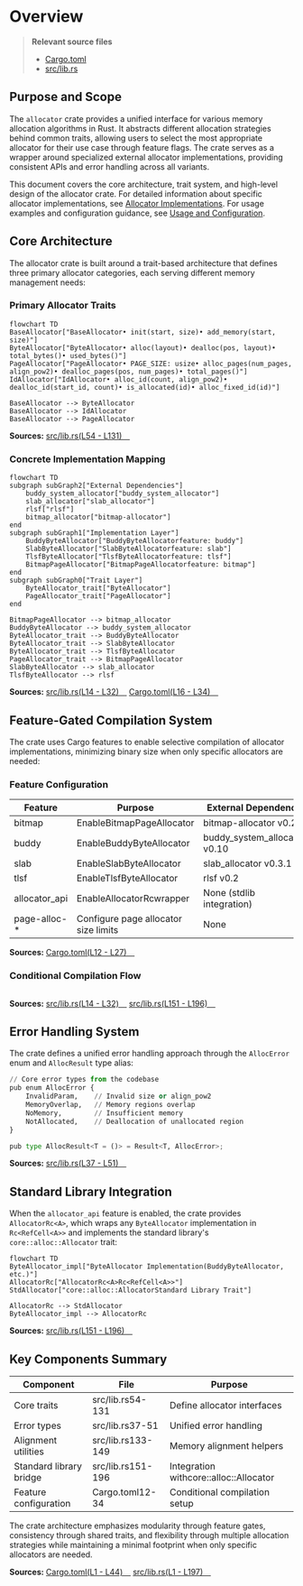 # Overview

> **Relevant source files**
> * [Cargo.toml](https://github.com/arceos-org/allocator/blob/1d5b7a1b/Cargo.toml)
> * [src/lib.rs](https://github.com/arceos-org/allocator/blob/1d5b7a1b/src/lib.rs)

## Purpose and Scope

The `allocator` crate provides a unified interface for various memory allocation algorithms in Rust. It abstracts different allocation strategies behind common traits, allowing users to select the most appropriate allocator for their use case through feature flags. The crate serves as a wrapper around specialized external allocator implementations, providing consistent APIs and error handling across all variants.

This document covers the core architecture, trait system, and high-level design of the allocator crate. For detailed information about specific allocator implementations, see [Allocator Implementations](/arceos-org/allocator/3-allocator-implementations). For usage examples and configuration guidance, see [Usage and Configuration](/arceos-org/allocator/4-usage-and-configuration).

## Core Architecture

The allocator crate is built around a trait-based architecture that defines three primary allocator categories, each serving different memory management needs:

### Primary Allocator Traits

```mermaid
flowchart TD
BaseAllocator["BaseAllocator• init(start, size)• add_memory(start, size)"]
ByteAllocator["ByteAllocator• alloc(layout)• dealloc(pos, layout)• total_bytes()• used_bytes()"]
PageAllocator["PageAllocator• PAGE_SIZE: usize• alloc_pages(num_pages, align_pow2)• dealloc_pages(pos, num_pages)• total_pages()"]
IdAllocator["IdAllocator• alloc_id(count, align_pow2)• dealloc_id(start_id, count)• is_allocated(id)• alloc_fixed_id(id)"]

BaseAllocator --> ByteAllocator
BaseAllocator --> IdAllocator
BaseAllocator --> PageAllocator
```

**Sources:** [src/lib.rs(L54 - L131)&emsp;](https://github.com/arceos-org/allocator/blob/1d5b7a1b/src/lib.rs#L54-L131)

### Concrete Implementation Mapping

```mermaid
flowchart TD
subgraph subGraph2["External Dependencies"]
    buddy_system_allocator["buddy_system_allocator"]
    slab_allocator["slab_allocator"]
    rlsf["rlsf"]
    bitmap_allocator["bitmap-allocator"]
end
subgraph subGraph1["Implementation Layer"]
    BuddyByteAllocator["BuddyByteAllocatorfeature: buddy"]
    SlabByteAllocator["SlabByteAllocatorfeature: slab"]
    TlsfByteAllocator["TlsfByteAllocatorfeature: tlsf"]
    BitmapPageAllocator["BitmapPageAllocatorfeature: bitmap"]
end
subgraph subGraph0["Trait Layer"]
    ByteAllocator_trait["ByteAllocator"]
    PageAllocator_trait["PageAllocator"]
end

BitmapPageAllocator --> bitmap_allocator
BuddyByteAllocator --> buddy_system_allocator
ByteAllocator_trait --> BuddyByteAllocator
ByteAllocator_trait --> SlabByteAllocator
ByteAllocator_trait --> TlsfByteAllocator
PageAllocator_trait --> BitmapPageAllocator
SlabByteAllocator --> slab_allocator
TlsfByteAllocator --> rlsf
```

**Sources:** [src/lib.rs(L14 - L32)&emsp;](https://github.com/arceos-org/allocator/blob/1d5b7a1b/src/lib.rs#L14-L32) [Cargo.toml(L16 - L34)&emsp;](https://github.com/arceos-org/allocator/blob/1d5b7a1b/Cargo.toml#L16-L34)

## Feature-Gated Compilation System

The crate uses Cargo features to enable selective compilation of allocator implementations, minimizing binary size when only specific allocators are needed:

### Feature Configuration

|Feature|Purpose|External Dependency|
| --- | --- | --- |
|bitmap|EnableBitmapPageAllocator|bitmap-allocator v0.2|
|buddy|EnableBuddyByteAllocator|buddy_system_allocator v0.10|
|slab|EnableSlabByteAllocator|slab_allocator v0.3.1|
|tlsf|EnableTlsfByteAllocator|rlsf v0.2|
|allocator_api|EnableAllocatorRcwrapper|None (stdlib integration)|
|page-alloc-*|Configure page allocator size limits|None|

**Sources:** [Cargo.toml(L12 - L27)&emsp;](https://github.com/arceos-org/allocator/blob/1d5b7a1b/Cargo.toml#L12-L27)

### Conditional Compilation Flow

```

```

**Sources:** [src/lib.rs(L14 - L32)&emsp;](https://github.com/arceos-org/allocator/blob/1d5b7a1b/src/lib.rs#L14-L32) [src/lib.rs(L151 - L196)&emsp;](https://github.com/arceos-org/allocator/blob/1d5b7a1b/src/lib.rs#L151-L196)

## Error Handling System

The crate defines a unified error handling approach through the `AllocError` enum and `AllocResult` type alias:

```python
// Core error types from the codebase
pub enum AllocError {
    InvalidParam,    // Invalid size or align_pow2
    MemoryOverlap,   // Memory regions overlap
    NoMemory,        // Insufficient memory
    NotAllocated,    // Deallocation of unallocated region
}

pub type AllocResult<T = ()> = Result<T, AllocError>;
```

**Sources:** [src/lib.rs(L37 - L51)&emsp;](https://github.com/arceos-org/allocator/blob/1d5b7a1b/src/lib.rs#L37-L51)

## Standard Library Integration

When the `allocator_api` feature is enabled, the crate provides `AllocatorRc<A>`, which wraps any `ByteAllocator` implementation in `Rc<RefCell<A>>` and implements the standard library's `core::alloc::Allocator` trait:

```mermaid
flowchart TD
ByteAllocator_impl["ByteAllocator Implementation(BuddyByteAllocator, etc.)"]
AllocatorRc["AllocatorRc<A>Rc<RefCell<A>>"]
StdAllocator["core::alloc::AllocatorStandard Library Trait"]

AllocatorRc --> StdAllocator
ByteAllocator_impl --> AllocatorRc
```

**Sources:** [src/lib.rs(L151 - L196)&emsp;](https://github.com/arceos-org/allocator/blob/1d5b7a1b/src/lib.rs#L151-L196)

## Key Components Summary

|Component|File|Purpose|
| --- | --- | --- |
|Core traits|src/lib.rs54-131|Define allocator interfaces|
|Error types|src/lib.rs37-51|Unified error handling|
|Alignment utilities|src/lib.rs133-149|Memory alignment helpers|
|Standard library bridge|src/lib.rs151-196|Integration withcore::alloc::Allocator|
|Feature configuration|Cargo.toml12-34|Conditional compilation setup|

The crate architecture emphasizes modularity through feature gates, consistency through shared traits, and flexibility through multiple allocation strategies while maintaining a minimal footprint when only specific allocators are needed.

**Sources:** [Cargo.toml(L1 - L44)&emsp;](https://github.com/arceos-org/allocator/blob/1d5b7a1b/Cargo.toml#L1-L44) [src/lib.rs(L1 - L197)&emsp;](https://github.com/arceos-org/allocator/blob/1d5b7a1b/src/lib.rs#L1-L197)